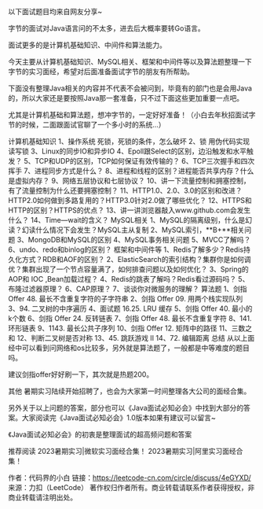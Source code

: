以下面试题目均来自网友分享~

字节的面试对Java语言问的不太多，进去后大概率要转Go语言。

面试更多的是计算机基础知识、中间件和算法能力。

今天主要从计算机基础知识、MySQL相关、框架和中间件等以及算法题整理一下字节的实习面经，希望对后面准备面试字节的朋友有所帮助。

下面没有整理Java相关的内容并不代表不会被问到，毕竟有的部门也是会用Java的，所以大家还是要按照Java那一套准备，只不过下面这些更加重要一点吧。

尤其是计算机基础和算法题，想冲字节的，一定好好准备！（小白去年秋招面试字节的时候，二面跟面试官聊了一个多小时的系统...）

计算机基础知识
1、操作系统 死锁，死锁的条件，怎么破坏
2、锁 用伪代码实现读写锁
3、Linux的同步IO和异步IO
4、Epoll跟Select的区别，边沿触发和水平触发？
5、TCP和UDP的区别，TCP如何保证有效传输的？
6、TCP三次握手和四次挥手
7、进程同步方式是什么？
8、进程和线程的区别？进程能否共享内存？什么是虚拟内存？
9、网络五层协议和七层协议？
10、讲一下流量控制和拥塞控制，有了流量控制为什么还要拥塞控制？
11、HTTP1.0、2.0、3.0的区别和改进？HTTP2.0如何做到多路复用的？HTTP3.0针对2.0做了哪些优化？
12、HTTPS和HTTP的区别？HTTPS的优点？
13、讲一讲浏览器敲入www.github.com会发生什么？
14、Time—wait的含义？
MySQL相关
1、MySQL的隔离级别，什么是幻读？幻读什么情况下会发生？MySQL主从复制
2、MySQL索引，**B+**相关问题
3、MongoDB和MySQL的区别
4、MySQL事务相关问题
5、MVCC了解吗？
6、undo、redo和binlog的区别？
框架和中间件等
1、Redis了解多少？Redis持久化方式？RDB和AOF的区别？
2、ElasticSearch的索引结构？集群你是如何调优？集群出现了一个节点容量满了，如何排查问题以及如何优化？
3、Spring的 AOP和 IOC ,Bean加载过程？
4、Redis的跳表了解吗？Redis看过源码吗？
5、布隆过滤器原理？
6、CAP原理？
7、谈谈你对微服务的理解？
算法题
1、剑指 Offer 48. 最长不含重复字符的子字符串
2、剑指 Offer 09. 用两个栈实现队列
3、94. 二叉树的中序遍历
4、面试题 16.25. LRU 缓存
5、剑指 Offer 40. 最小的k个数
6、剑指 Offer 24. 反转链表
7、剑指 Offer 48. 最长不含重复字符
8、141. 环形链表
9、1143. 最长公共子序列
10、剑指 Offer 12. 矩阵中的路径
11、三数之和
12、判断二叉树是否对称
13、45. 跳跃游戏 II
14、72. 编辑距离
总结
从以上面经中可以看到问网络和os比较多，另外就是算法题了，一般都是中等难度的题目吗。

建议剑指offer好好刷一下，其次就是热题200。

其他
暑期实习陆续开始招聘了，也会为大家第一时间整理各大公司的面经合集。

另外关于以上问题的答案，部分也可以《Java面试必知必会》中找到大部分的答案。大家阅读完《Java面试必知必会》1.0版本如果有建议可以留言~

《Java面试必知必会》的初衷是整理面试的超高频问题和答案

推荐阅读
2023暑期实习|微软实习面经合集！
2023暑期实习|阿里实习面经合集！

作者：代码界的小白
链接：https://leetcode-cn.com/circle/discuss/4eGYXD/
来源：力扣（LeetCode）
著作权归作者所有。商业转载请联系作者获得授权，非商业转载请注明出处。